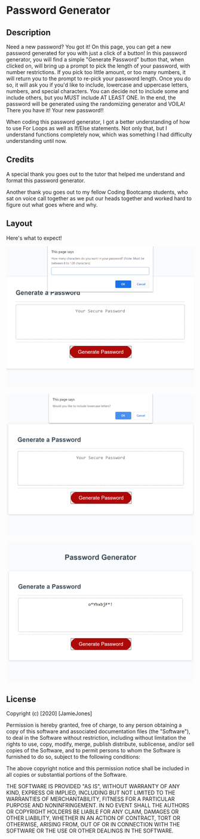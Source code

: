 # Password Generator

## Description

Need a new password? You got it! On this page, you can get a new password generated for you with just a click of a button! In this password generator, you will find a simple "Generate Password" button that, when clicked on, will bring up a prompt to pick the length of your password, with number restrictions. If you pick too little amount, or too many numbers, it will return you to the prompt to re-pick your password length. Once you do so, it will ask you if you'd like to include, lowercase and uppercase letters, numbers, and special characters. You can decide not to include some and include others, but you MUST include AT LEAST ONE. In the end, the password will be generated using the randomizing generator and VOILA! There you have it! Your new password!!

When coding this password generator, I got a better understanding of how to use For Loops as well as If/Else statements. Not only that, but I understand functions completely now, which was something I had difficulty understanding until now.

## Credits

A special thank you goes out to the tutor that helped me understand and format this password generator.

Another thank you goes out to my fellow Coding Bootcamp students, who sat on voice call together as we put our heads together and worked hard to figure out what goes where and why.

## Layout

Here's what to expect!

![PasswordLength](password-generator-2.png "Password Length")

![PasswordInclude](password-generator-3.png "Password Include")

![PasswordGenerated](password-generator-4.png "Password Generated")

## License

Copyright (c) [2020] [JamieJones]

Permission is hereby granted, free of charge, to any person obtaining a copy of this software and associated documentation files (the "Software"), to deal in the Software without restriction, including without limitation the rights to use, copy, modify, merge, publish distribute, sublicense, and/or sell copies of the Software, and to permit persons to whom the Software is furnished to do so, subject to the following conditions:

The above copyright notice and this permission notice shall be included in all copies or substantial portions of the Software.

THE SOFTWARE IS PROVIDED "AS IS", WITHOUT WARRANTY OF ANY KIND, EXPRESS OR IMPLIED, INCLUDING BUT NOT LIMITED TO THE WARRANTIES OF MERCHANTABILITY, FITNESS FOR A PARTICULAR PURPOSE AND NONINFRINGEMENT. IN NO EVENT SHALL THE AUTHORS OR COPYRIGHT HOLDERS BE LIABLE FOR ANY CLAIM, DAMAGES OR OTHER LIABILITY, WHETHER IN AN ACTION OF CONTRACT, TORT OR OTHERWISE, ARISING FROM, OUT OF OR IN CONNECTION WITH THE SOFTWARE OR THE USE OR OTHER DEALINGS IN THE SOFTWARE.

